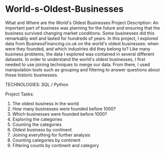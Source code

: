 # World-s-Oldest-Businesses
What and Where are the World's Oldest Businesses
Project Description:
An important part of business was planning for the future and ensuring that the business survived changing market conditions. Some businesses did this remarkably well and lasted for hundreds of years. In this project, I explored data from BusinessFinancing.co.uk on the world's oldest businesses: when were they founded, and which industries did they belong to?
Like many business problems, the data I explored was contained in several different datasets. In order to understand the world's oldest businesses, I first needed to use joining techniques to merge our data. From there, I used manipulation tools such as grouping and filtering to answer questions about these historic businesses.

TECHNOLOGIES:
  SQL
 / Python

Project Tasks:
  1. The oldest business in the world
  2. How many businesses were founded before 1000?
  3. Which businesses were founded before 1000?
  4. Exploring the categories
  5. Counting the categories
  6. Oldest business by continent
  7. Joining everything for further analysis
  8. Counting categories by continent
  9. Filtering counts by continent and category
     

